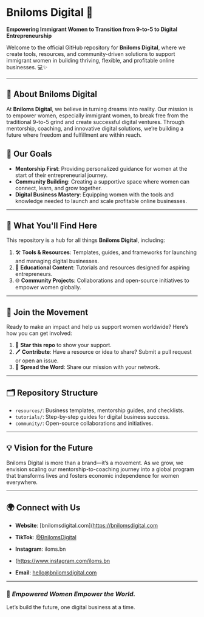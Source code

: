 # Bniloms Digital 🌟  
**Empowering Immigrant Women to Transition from 9-to-5 to Digital Entrepreneurship**  

Welcome to the official GitHub repository for **Bniloms Digital**, where we create tools, resources, and community-driven solutions to support immigrant women in building thriving, flexible, and profitable online businesses. 💻✨  

---

## 🚀 **About Bniloms Digital**  
At **Bniloms Digital**, we believe in turning dreams into reality. Our mission is to empower women, especially immigrant women, to break free from the traditional 9-to-5 grind and create successful digital ventures. Through mentorship, coaching, and innovative digital solutions, we’re building a future where freedom and fulfillment are within reach.  
## 🎯 **Our Goals**  
- **Mentorship First**: Providing personalized guidance for women at the start of their entrepreneurial journey.  
- **Community Building**: Creating a supportive space where women can connect, learn, and grow together.  
- **Digital Business Mastery**: Equipping women with the tools and knowledge needed to launch and scale profitable online businesses.  

---

## 📂 **What You'll Find Here**  
This repository is a hub for all things **Bniloms Digital**, including:  
1. 🛠️ **Tools & Resources**: Templates, guides, and frameworks for launching and managing digital businesses.  
2. 📖 **Educational Content**: Tutorials and resources designed for aspiring entrepreneurs.  
3. 🌐 **Community Projects**: Collaborations and open-source initiatives to empower women globally.  

---

## 🤝 **Join the Movement**  
Ready to make an impact and help us support women worldwide? Here’s how you can get involved:  
1. 🌟 **Star this repo** to show your support.  
2. 🖊️ **Contribute**: Have a resource or idea to share? Submit a pull request or open an issue.  
3. 📣 **Spread the Word**: Share our mission with your network.  

---

## 🗂️ **Repository Structure**  
- `resources/`: Business templates, mentorship guides, and checklists.  
- `tutorials/`: Step-by-step guides for digital business success.  
- `community/`: Open-source collaborations and initiatives.  

---

## 💡 **Vision for the Future**  
Bniloms Digital is more than a brand—it’s a movement. As we grow, we envision scaling our mentorship-to-coaching journey into a global program that transforms lives and fosters economic independence for women everywhere.  

---

## 🌍 **Connect with Us**  
- **Website**: [bnilomsdigital.com](https://bnilomsdigital.com
- **TikTok**: [@BnilomsDigital](https://www.tiktok.com/@bnilomsdigital)  
- **Instagram**: iloms.bn
- (https://www.instagram.com/iloms.bn
    
- **Email**: hello@bnilomsdigital.com  

---

### 💪 *Empowered Women Empower the World.*  
Let’s build the future, one digital business at a time.  
